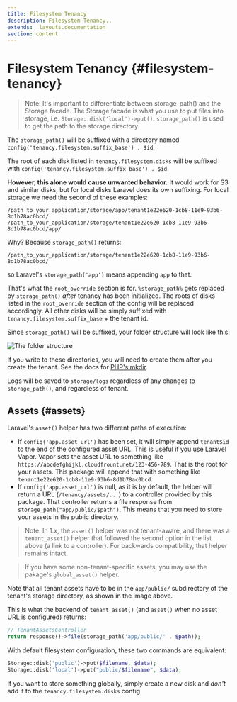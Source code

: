```yaml
---
title: Filesystem Tenancy
description: Filesystem Tenancy..
extends: _layouts.documentation
section: content
---
```


# Filesystem Tenancy {#filesystem-tenancy}

> Note: It's important to differentiate between storage_path() and the Storage facade. The Storage facade is what you use to put files into storage, i.e. `Storage::disk('local')->put()`.  `storage_path()` is used to get the path to the storage directory.

The `storage_path()` will be suffixed with a directory named `config('tenancy.filesystem.suffix_base') . $id`.

The root of each disk listed in `tenancy.filesystem.disks` will be suffixed with `config('tenancy.filesystem.suffix_base') . $id`.

**However, this alone would cause unwanted behavior.** It would work for S3 and similar disks, but for local disks Laravel does its own suffixing. For local storage we need the second of these examples:
```
/path_to_your_application/storage/app/tenant1e22e620-1cb8-11e9-93b6-8d1b78ac0bcd/
/path_to_your_application/storage/tenant1e22e620-1cb8-11e9-93b6-8d1b78ac0bcd/app/
```
Why? Because `storage_path()` returns:

`/path_to_your_application/storage/tenant1e22e620-1cb8-11e9-93b6-8d1b78ac0bcd/`

so Laravel's `storage_path('app')` means appending `app` to that.

That's what the `root_override` section is for. `%storage_path%` gets replaced by `storage_path()` *after* tenancy has been initialized. The roots of disks listed in the `root_override` section of the config will be replaced accordingly. All other disks will be simply suffixed with `tenancy.filesystem.suffix_base` + the tenant id.

Since `storage_path()` will be suffixed, your folder structure will look like this:

![The folder structure](https://i.imgur.com/GAXQOnN.png)

If you write to these directories, you will need to create them after you create the tenant. See the docs for [PHP's mkdir](http://php.net/function.mkdir).

Logs will be saved to `storage/logs` regardless of any changes to `storage_path()`, and regardless of tenant.

## Assets {#assets}

Laravel's `asset()` helper has two different paths of execution:

- If `config('app.asset_url')` has been set, it will simply append `tenant$id` to the end of the configured asset URL. This is useful if you use Laravel Vapor. Vapor sets the asset URL to something like `https://abcdefghijkl.cloudfrount.net/123-456-789`. That is the root for your assets. This package will append that with something like `tenant1e22e620-1cb8-11e9-93b6-8d1b78ac0bcd`.
- If `config('app.asset_url')` is null, as it is by default, the helper will return a URL (`/tenancy/assets/...`) to a controller provided by this package. That controller returns a file response from `storage_path("app/public/$path")`. This means that you need to store your assets in the public directory.

> Note: In 1.x, the `asset()` helper was not tenant-aware, and there was a `tenant_asset()` helper that followed the second option in the list above (a link to a controller). For backwards compatibility, that helper remains intact.

> If you have some non-tenant-specific assets, you may use the pakage's `global_asset()` helper.

Note that all tenant assets have to be in the `app/public/` subdirectory of the tenant's storage directory, as shown in the image above.

This is what the backend of `tenant_asset()` (and `asset()` when no asset URL is configured) returns:
```php
// TenantAssetsController
return response()->file(storage_path('app/public/' . $path));
```

With default filesystem configuration, these two commands are equivalent:

```php
Storage::disk('public')->put($filename, $data);
Storage::disk('local')->put("public/$filename", $data);
```

If you want to store something globally, simply create a new disk and *don't* add it to the `tenancy.filesystem.disks` config.
